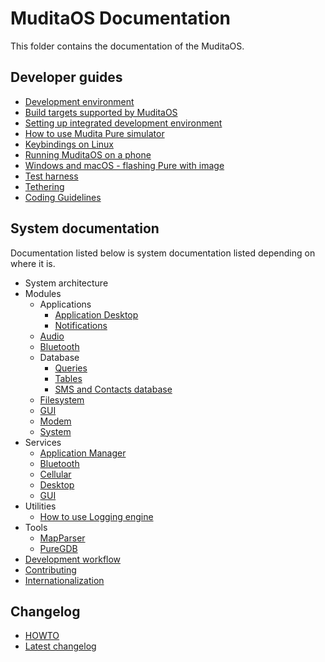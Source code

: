 MuditaOS Documentation
======================

This folder contains the documentation of the MuditaOS.

## Developer guides

- [Development environment](quickstart.md)
- [Build targets supported by MuditaOS](./doc/build_targets.md)
- [Setting up integrated development environment](setup_ide.md)
- [How to use Mudita Pure simulator](howto_simulator.md)
- [Keybindings on Linux](host_keyboard_bindings.md)
- [Running MuditaOS on a phone](running_on_phone.md)
- [Windows and macOS - flashing Pure with image](flashing_win_macos.md)
- [Test harness](../test/README.md)
- [Tethering](tethering.md)
- [Coding Guidelines](./MuditaCppCodingGuidelines.md)

## System documentation

Documentation listed below is system documentation listed depending on where it is.

- System architecture
- Modules
    - Applications
        - [Application Desktop](../module-apps/application-desktop/doc/README.md)
        - [Notifications](../module-apps/apps-common/notifications/README.md)
    - [Audio](../module-audio/README.md)
    - [Bluetooth](../module-bluetooth/README.md)
    - Database
        - [Queries](../module-db/queries/README.md)
        - [Tables](../module-db/Tables/README.md)
        - [SMS and Contacts database](database_v2.md)
    - [Filesystem](../module-vfs/README.md)
    - [GUI](../module-gui/README.md)
    - [Modem](../module-cellular/modem/README.md)
    - [System](../module-sys/README.md)
- Services
    - [Application Manager](../module-services/service-appmgr/doc/README.md)
    - [Bluetooth](../module-services/service-bluetooth/doc/readme.md)
    - [Cellular](../module-services/service-cellular/doc/README.md)
    - [Desktop](../module-services/service-desktop/README.md)
    - [GUI](../module-services/service-gui/doc/README.md)
- Utilities
    - [How to use Logging engine](./module-utils/log/doc/logging_engine.md)
- Tools
    - [MapParser](https://github.com/mudita/misc-tools/blob/master/mapparser/README.md)
    - [PureGDB](https://github.com/mudita/misc-tools/blob/master/puregdb/README.md)
- [Development workflow](development_workflow.md)
- [Contributing](../CONTRIBUTING.md)
- [Internationalization](i18n.md)

## Changelog
- [HOWTO](changelog_howto.md)
- [Latest changelog](../changelog.md)

